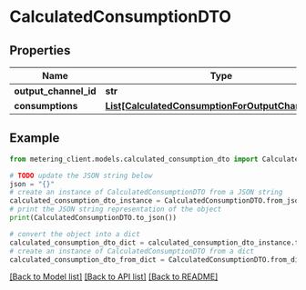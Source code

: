 # CalculatedConsumptionDTO


## Properties

Name | Type | Description | Notes
------------ | ------------- | ------------- | -------------
**output_channel_id** | **str** |  | [optional] 
**consumptions** | [**List[CalculatedConsumptionForOutputChannelDTO]**](CalculatedConsumptionForOutputChannelDTO.md) |  | [optional] 

## Example

```python
from metering_client.models.calculated_consumption_dto import CalculatedConsumptionDTO

# TODO update the JSON string below
json = "{}"
# create an instance of CalculatedConsumptionDTO from a JSON string
calculated_consumption_dto_instance = CalculatedConsumptionDTO.from_json(json)
# print the JSON string representation of the object
print(CalculatedConsumptionDTO.to_json())

# convert the object into a dict
calculated_consumption_dto_dict = calculated_consumption_dto_instance.to_dict()
# create an instance of CalculatedConsumptionDTO from a dict
calculated_consumption_dto_from_dict = CalculatedConsumptionDTO.from_dict(calculated_consumption_dto_dict)
```
[[Back to Model list]](../README.md#documentation-for-models) [[Back to API list]](../README.md#documentation-for-api-endpoints) [[Back to README]](../README.md)



